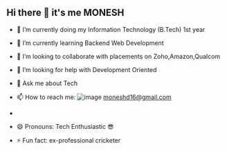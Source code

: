 ## Hi there 👋  it's me MONESH

- 🔭 I’m currently doing my Information Technology (B.Tech) 1st year 

- 🌱 I’m currently learning Backend Web Development
- 👯 I’m looking to collaborate with placements on Zoho,Amazon,Qualcom 
- 🤔 I’m looking for help with Development Oriented
- 💬 Ask me about Tech
- 📫 How to reach me:
![image](https://img.shields.io/badge/Gmail-D14836?style=for-the-badge&logo=gmail&logoColor=white)
 moneshd16@gmail.com 
-  

- 😄 Pronouns: Tech Enthusiastic 😎
- ⚡ Fun fact: ex-professional cricketer 
